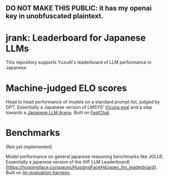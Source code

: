 ## DO NOT MAKE THIS PUBLIC: it has my openai key in unobfuscated plaintext.

# jrank: Leaderboard for Japanese LLMs 

This repository supports YuzuAI's leaderboard of LLM performance in Japanese.

# Machine-judged ELO scores

Head to head performance of models on a standard prompt list, judged by GPT. Essentially a Japanese version of LMSYS' [Vicuna eval](https://lmsys.org/vicuna_eval/) and a step towards a [Japanese LLM Arena](https://lmsys.org/blog/2023-05-03-arena/). Built on [FastChat](https://github.com/lm-sys/FastChat).

# Benchmarks

(Not yet implemented)

Model performance on general japanese reasoning benchmarks like JGLUE. Essentially a japanese version of the (HF LLM Leaderboard)[https://huggingface.co/spaces/HuggingFaceH4/open_llm_leaderboard]. Built on [lm-evaluation-harness](https://github.com/EleutherAI/lm-evaluation-harness).

<!-- 
# Machine-ELO

    Head to head performance of models on a standard prompt list, as judged by other machine-learning models (namely gpt models)

# ELO

    A service to serve chatbots and get users to rate them
    
 -->

